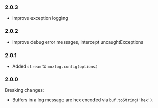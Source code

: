 ### 2.0.3

- improve exception logging

### 2.0.2

- improve debug error messages, intercept uncaughtExceptions

### 2.0.1

- Added `stream` to `mozlog.config(options)`

### 2.0.0

Breaking changes:

- Buffers in a log message are hex encoded via `buf.toString('hex')`.
